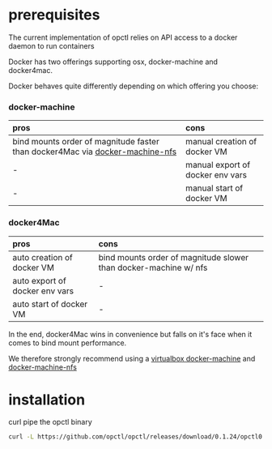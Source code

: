 # prerequisites

The current implementation of opctl relies on API access to a docker
daemon to run containers

Docker has two offerings supporting osx, docker-machine and docker4mac.

Docker behaves quite differently depending on which offering you choose:

### docker-machine

| pros                                                                                                                          | cons                             |
|:------------------------------------------------------------------------------------------------------------------------------|:---------------------------------|
| bind mounts order of magnitude faster than docker4Mac via [docker-machine-nfs](https://github.com/adlogix/docker-machine-nfs) | manual creation of docker VM     |
| -                                                                                                                             | manual export of docker env vars |
| -                                                                                                                             | manual start of docker VM        |

### docker4Mac

| pros                           | cons                                                             |
|:-------------------------------|:-----------------------------------------------------------------|
| auto creation of docker VM     | bind mounts order of magnitude slower than docker-machine w/ nfs |
| auto export of docker env vars | -                                                                |
| auto start of docker VM        | -                                                                |

In the end, docker4Mac wins in convenience but falls on it's face when
it comes to bind mount performance.

We therefore strongly recommend using a
[virtualbox docker-machine](https://docs.docker.com/machine/drivers/virtualbox/)
and [docker-machine-nfs](https://github.com/adlogix/docker-machine-nfs)

# installation

curl pipe the opctl binary

```bash
curl -L https://github.com/opctl/opctl/releases/download/0.1.24/opctl0.1.24.darwin.tgz | tar -xzv -C /usr/local/bin
```

